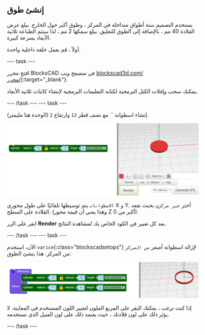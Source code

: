 ## إنشئ طوق

يستخدم التصميم ستة أطواق متداخلة في المركز ، وطوق أكبر حول الخارج. يبلغ عرض القلادة 40 مم ، بالإضافة إلى الطوق للتعليق. يبلغ سمكها 2 مم ، لذا ستتم الطباعة ثلاثية الأبعاد بسرعة كبيرة.

أولاً ، قم بعمل حلقة داخلية واحدة.

--- task ---

افتح محرر BlocksCAD في متصفح ويب [blockscad3d.com/محرر/](https://www.blockscad3d.com/editor/){:target="_blank"}.

يمكنك سحب وإفلات الكتل البرمجية لكتابة التعليمات البرمجية لإنشاء كائنات ثلاثية الأبعاد.

--- /task --- --- task ---

إنشاء اسطوانة `` مع نصف قطر `12` وارتفاع `2` (الوحدة هنا مليمتر).

![لقطة الشاشة](images/pendant-cylinder.png)

` الاسطوانات ` يتم توسيطها تلقائيًا على طول محوري X و Y. أختر ` غير مركزي ` بحيث تقعد القلادة على السطح. (وهذا يعني أن قيمة محور Z أكبر من 0).

انقر على الزر **Render** بعد كل تغيير في الكود الخاص بك لمشاهدة النتائج.

--- /task --- --- task ---

الآن، استخدم `varice`{:class="blockscadsetops"} لإزالة اسطوانة أصغر `من المركز` من المركز. هذا ينشئ الطوق:

![لقطة الشاشة](images/pendant-hoop.png)

إذا كنت ترغب ، يمكنك النقر على المربع الملون لتغيير اللون المستخدم في المعاينة. لا يؤثر ذلك على لون قلادتك ، حيث يعتمد ذلك على لون الفتيل الذي تستخدمه.

--- /task ---
	
	
